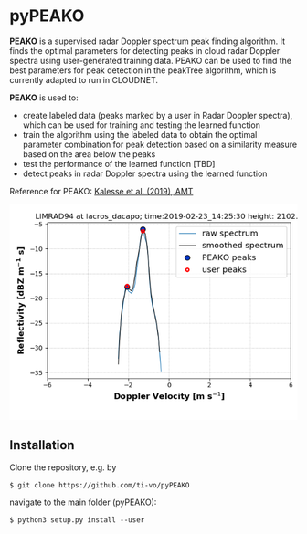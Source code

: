# pyPEAKO


**PEAKO** is a supervised radar Doppler spectrum peak finding algorithm. It finds the optimal 
parameters for detecting peaks in cloud radar Doppler spectra using user-generated training data. 
PEAKO can be used to find the best parameters for peak detection in the peakTree algorithm, which is currently 
adapted to run in CLOUDNET.

**PEAKO** is used to: 
- create labeled data (peaks marked by a user in Radar Doppler spectra), which can be used for training and testing the learned function
- train the algorithm using the labeled data to obtain the optimal parameter combination for peak detection based on a similarity measure based on the area below the peaks
- test the performance of the learned function [TBD]
- detect peaks in radar Doppler spectra using the learned function


Reference for PEAKO: [Kalesse et al. (2019), AMT](https://www.atmos-meas-tech.net/12/4591/2019/)

<img src="doc/example_spectrum.png">

Installation
-------------------

Clone the repository, e.g. by
 ```
$ git clone https://github.com/ti-vo/pyPEAKO
```

navigate to the main folder (pyPEAKO):

```
$ python3 setup.py install --user
```


